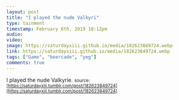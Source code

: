 ```yaml
---
layout: post
title: "I played the nude Valkyri"
type: tainment
timestamp: February 6th, 2019 10:12pm
audio: 
video: 
image: https://saturdayxiii.github.io/media/182623849724.webp
link: https://saturdayxiii.github.io/media/182623849724.webp
tags: ["Game", "beercade", "yeg"]
comments: true
---
```

I played the nude Valkyrie.
<small>source: [https://saturdayxiii.tumblr.com/post/182623849724](https://saturdayxiii.tumblr.com/post/182623849724)</small>